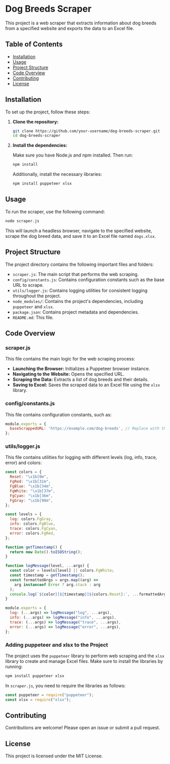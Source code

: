 # Dog Breeds Scraper

This project is a web scraper that extracts information about dog breeds from a specified website and exports the data to an Excel file.

## Table of Contents

- [Installation](#installation)
- [Usage](#usage)
- [Project Structure](#project-structure)
- [Code Overview](#code-overview)
- [Contributing](#contributing)
- [License](#license)

## Installation

To set up the project, follow these steps:

1. **Clone the repository:**

    ```sh
    git clone https://github.com/your-username/dog-breeds-scraper.git
    cd dog-breeds-scraper
    ```

2. **Install the dependencies:**

    Make sure you have Node.js and npm installed. Then run:

    ```sh
    npm install
    ```

    Additionally, install the necessary libraries:

    ```sh
    npm install puppeteer xlsx
    ```

## Usage

To run the scraper, use the following command:

```sh
node scraper.js
```

This will launch a headless browser, navigate to the specified website, scrape the dog breed data, and save it to an Excel file named `dogs.xlsx`.

## Project Structure

The project directory contains the following important files and folders:

- `scraper.js`: The main script that performs the web scraping.
- `config/constants.js`: Contains configuration constants such as the base URL to scrape.
- `utils/logger.js`: Contains logging utilities for consistent logging throughout the project.
- `node_modules/`: Contains the project's dependencies, including `puppeteer` and `xlsx`.
- `package.json`: Contains project metadata and dependencies.
- `README.md`: This file.

## Code Overview

### scraper.js

This file contains the main logic for the web scraping process:

- **Launching the Browser:** Initializes a Puppeteer browser instance.
- **Navigating to the Website:** Opens the specified URL.
- **Scraping the Data:** Extracts a list of dog breeds and their details.
- **Saving to Excel:** Saves the scraped data to an Excel file using the `xlsx` library.

### config/constants.js

This file contains configuration constants, such as:

```javascript
module.exports = {
  baseScrappedURL: 'https://example.com/dog-breeds', // Replace with the actual URL
};
```

### utils/logger.js

This file contains utilities for logging with different levels (log, info, trace, error) and colors:

```javascript
const colors = {
  Reset: "\x1b[0m",
  FgRed: "\x1b[31m",
  FgBlue: "\x1b[34m",
  FgWhite: "\x1b[37m",
  FgCyan: "\x1b[36m",
  FgGray: "\x1b[90m",
};

const levels = {
  log: colors.FgGray,
  info: colors.FgBlue,
  trace: colors.FgCyan,
  error: colors.FgRed,
};

function getTimestamp() {
  return new Date().toISOString();
}

function logMessage(level, ...args) {
  const color = levels[level] || colors.FgWhite;
  const timestamp = getTimestamp();
  const formattedArgs = args.map((arg) =>
    arg instanceof Error ? arg.stack : arg
  );
  console.log(`${color}[${timestamp}]${colors.Reset}:`, ...formattedArgs);
}

module.exports = {
  log: (...args) => logMessage("log", ...args),
  info: (...args) => logMessage("info", ...args),
  trace: (...args) => logMessage("trace", ...args),
  error: (...args) => logMessage("error", ...args),
};
```

### Adding puppeteer and xlsx to the Project

The project uses the `puppeteer` library to perform web scraping and the `xlsx` library to create and manage Excel files. Make sure to install the libraries by running:

```sh
npm install puppeteer xlsx
```

In `scraper.js`, you need to require the libraries as follows:

```javascript
const puppeteer = require("puppeteer");
const xlsx = require("xlsx");
```

## Contributing

Contributions are welcome! Please open an issue or submit a pull request.

## License

This project is licensed under the MIT License.
```
